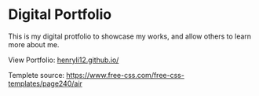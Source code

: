 # Digital Portfolio

This is my digital protfolio to showcase my works, and allow others to learn more about me.

<p>View Portfolio: <a href="https://henryli12.github.io/">henryli12.github.io/</a></p>

<p>Templete source: <a href="https://www.free-css.com/free-css-templates/page240/air">https://www.free-css.com/free-css-templates/page240/air</a></p>
